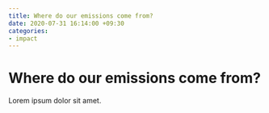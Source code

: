 ```yaml
---
title: Where do our emissions come from?
date: 2020-07-31 16:14:00 +09:30
categories:
- impact
---
```


# Where do our emissions come from?

Lorem ipsum dolor sit amet.